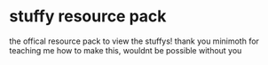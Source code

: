 # stuffy resource pack
the offical resource pack to view the stuffys!
thank you minimoth for teaching me how to make this, wouldnt be possible without you
